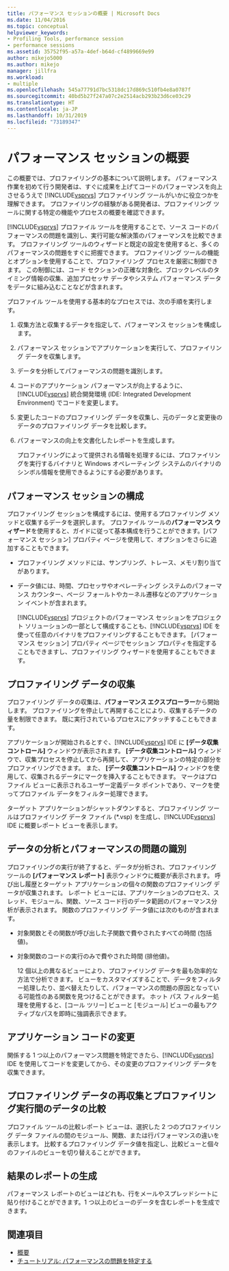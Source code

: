 ```yaml
---
title: パフォーマンス セッションの概要 | Microsoft Docs
ms.date: 11/04/2016
ms.topic: conceptual
helpviewer_keywords:
- Profiling Tools, performance session
- performance sessions
ms.assetid: 35752f95-a57a-4def-b64d-cf4899669e99
author: mikejo5000
ms.author: mikejo
manager: jillfra
ms.workload:
- multiple
ms.openlocfilehash: 545a77791d7bc5318dc17d869c510fb4e8a0787f
ms.sourcegitcommit: 40bd5b27f247a07c2e2514acb293b23d6ce03c29
ms.translationtype: HT
ms.contentlocale: ja-JP
ms.lasthandoff: 10/31/2019
ms.locfileid: "73189347"
---
```

# <a name="performance-session-overview"></a>パフォーマンス セッションの概要
この概要では、プロファイリングの基本について説明します。 パフォーマンス作業を初めて行う開発者は、すぐに成果を上げてコードのパフォーマンスを向上させるうえで [!INCLUDE[vsprvs](../code-quality/includes/vsprvs_md.md)] プロファイリング ツールがいかに役立つかを理解できます。 プロファイリングの経験がある開発者は、プロファイリング ツールに関する特定の機能やプロセスの概要を確認できます。

 [!INCLUDE[vsprvs](../code-quality/includes/vsprvs_md.md)] プロファイル ツールを使用することで、ソース コードのパフォーマンスの問題を識別し、実行可能な解決策のパフォーマンスを比較できます。 プロファイリング ツールのウィザードと既定の設定を使用すると、多くのパフォーマンスの問題をすぐに把握できます。 プロファイリング ツールの機能とオプションを使用することで、プロファイリング プロセスを厳密に制御できます。 この制御には、コード セクションの正確な対象化、ブロックレベルのタイミング情報の収集、追加プロセッサ データやシステム パフォーマンス データをデータに組み込むことなどが含まれます。

 プロファイル ツールを使用する基本的なプロセスでは、次の手順を実行します。

1. 収集方法と収集するデータを指定して、パフォーマンス セッションを構成します。

2. パフォーマンス セッションでアプリケーションを実行して、プロファイリング データを収集します。

3. データを分析してパフォーマンスの問題を識別します。

4. コードのアプリケーション パフォーマンスが向上するように、[!INCLUDE[vsprvs](../code-quality/includes/vsprvs_md.md)] 統合開発環境 (IDE: Integrated Development Environment) でコードを変更します。

5. 変更したコードのプロファイリング データを収集し、元のデータと変更後のデータのプロファイリング データを比較します。

6. パフォーマンスの向上を文書化したレポートを生成します。

   プロファイリングによって提供される情報を処理するには、プロファイリングを実行するバイナリと Windows オペレーティング システムのバイナリのシンボル情報を使用できるようにする必要があります。

## <a name="configure-the-performance-session"></a>パフォーマンス セッションの構成
 プロファイリング セッションを構成するには、使用するプロファイリング メソッドと収集するデータを選択します。 プロファイル ツールの**パフォーマンス ウィザード**を使用すると、ガイドに従って基本構成を行うことができます。[パフォーマンス セッション] プロパティ ページを使用して、オプションをさらに追加することもできます。

- プロファイリング メソッドには、サンプリング、トレース、メモリ割り当てがあります。

- データ値には、時間、プロセッサやオペレーティング システムのパフォーマンス カウンター、ページ フォールトやカーネル遷移などのアプリケーション イベントが含まれます。

  [!INCLUDE[vsprvs](../code-quality/includes/vsprvs_md.md)] プロジェクトのパフォーマンス セッションをプロジェクト ソリューションの一部として構成することも、[!INCLUDE[vsprvs](../code-quality/includes/vsprvs_md.md)] IDE を使って任意のバイナリをプロファイリングすることもできます。 [パフォーマンス セッション] プロパティ ページでセッション プロパティを指定することもできますし、プロファイリング ウィザードを使用することもできます。

## <a name="collect-profiling-data"></a>プロファイリング データの収集
 プロファイリング データの収集は、**パフォーマンス エクスプローラー**から開始します。 プロファイリングを停止して再開することにより、収集するデータの量を制限できます。 既に実行されているプロセスにアタッチすることもできます。

 アプリケーションが開始されるとすぐ、[!INCLUDE[vsprvs](../code-quality/includes/vsprvs_md.md)] IDE に **[データ収集コントロール]** ウィンドウが表示されます。 **[データ収集コントロール]** ウィンドウで、収集プロセスを停止してから再開して、アプリケーションの特定の部分をプロファイリングできます。 また、 **[データ収集コントロール]** ウィンドウを使用して、収集されるデータにマークを挿入することもできます。 マークはプロファイル ビューに表示されるユーザー定義データ ポイントであり、マークを使ってプロファイル データをフィルター処理できます。

 ターゲット アプリケーションがシャットダウンすると、プロファイリング ツールはプロファイリング データ ファイル (*.vsp) を生成し、[!INCLUDE[vsprvs](../code-quality/includes/vsprvs_md.md)] IDE に概要レポート ビューを表示します。

## <a name="analyze-the-data-and-identify-performance-issues"></a>データの分析とパフォーマンスの問題の識別
 プロファイリングの実行が終了すると、データが分析され、プロファイリング ツールの **[パフォーマンス レポート]** 表示ウィンドウに概要が表示されます。 呼び出し履歴とターゲット アプリケーションの個々の関数のプロファイリング データが収集されます。 レポート ビューには、アプリケーションのプロセス、スレッド、モジュール、関数、ソース コード行のデータ範囲のパフォーマンス分析が表示されます。 関数のプロファイリング データ値には次のものが含まれます。

- 対象関数とその関数が呼び出した子関数で費やされたすべての時間 (包括値)。

- 対象関数のコードの実行のみで費やされた時間 (排他値)。

  12 個以上の異なるビューにより、プロファイリング データを最も効率的な方法で分析できます。 ビューをカスタマイズすることで、データをフィルター処理したり、並べ替えたりして、パフォーマンスの問題の原因となっている可能性のある関数を見つけることができます。 ホット パス フィルター処理を使用すると、[コール ツリー] ビューと [モジュール] ビューの最もアクティブなパスを即時に強調表示できます。

## <a name="modify-the-application-code"></a>アプリケーション コードの変更
 関係する 1 つ以上のパフォーマンス問題を特定できたら、[!INCLUDE[vsprvs](../code-quality/includes/vsprvs_md.md)] IDE を使用してコードを変更してから、その変更のプロファイリング データを収集できます。

## <a name="collect-profiling-data-again-and-compare-the-data-between-the-profiling-runs"></a>プロファイリング データの再収集とプロファイリング実行間のデータの比較
 プロファイル ツールの比較レポート ビューは、選択した 2 つのプロファイリング データ ファイルの間のモジュール、関数、または行パフォーマンスの違いを表示します。 比較するプロファイリング データ値を指定し、比較ビューと個々のファイルのビューを切り替えることができます。

## <a name="generate-a-report-of-the-results"></a>結果のレポートの生成
 パフォーマンス レポートのビューはどれも、行をメールやスプレッドシートに貼り付けることができます。1 つ以上のビューのデータを含むレポートを生成できます。

## <a name="see-also"></a>関連項目
- [概要](../profiling/overviews-performance-tools.md)
- [チュートリアル: パフォーマンスの問題を特定する](beginners-guide-to-cpu-sampling.md)